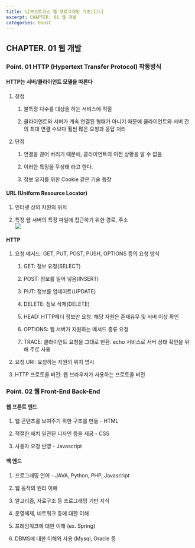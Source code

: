 ```yaml
---
title: \[부스트코스 웹 프로그래밍 기초(1)\]
excerpt: CHAPTER. 01 웹 개발
categories: boost
---
```





CHAPTER. 01 웹 개발
-------------------

### Point. 01 HTTP (Hypertext Transfer Protocol) 작동방식

#### HTTP는 서버/클라이언트 모델을 따른다

1.  장점

    1.  불특정 다수를 대상을 하는 서비스에 적절

    2.  클라이언트와 서버가 계속 연결된 형태가 아니기 때문에
        클라이언트와 서버 간의 최대 연결 수보다 훨씬 많은 요청과 응답
        처리

2.  단점

    1.  연결을 끊어 버리기 때문에, 클라이언트의 이전 상황을 알 수 없음

    2.  이러한 특징을 무상태 라고 한다.

    3.  정보 유지를 위한 Cookie 같은 기술 등장

#### URL (Uniform Resource Locator)

1.  인터넷 상의 자원의 위치

2.  특정 웹 서버의 특정 파일에 접근하기 위한 경로, 주소  
![]({{site.url}}/assets/images/boost/image2.png)


#### HTTP

1.  요청 메서드: GET, PUT, POST, PUSH, OPTIONS 등의 요청 방식

    1.  GET: 정보 요청(SELECT)

    2.  POST: 정보를 밀어 넣음(INSERT)

    3.  PUT: 정보를 업데이트(UPDATE)

    4.  DELETE: 정보 삭제(DELETE)

    5.  HEAD: HTTP헤더 정보만 요청. 해당 자원은 존재유무 및 서버 이상
        확인

    6.  OPTIONS: 웹 서버가 지원하는 메서드 종류 요청

    7.  TRACE: 클라이언트 요청을 그대로 반환. echo 서비스로 서버 상태
        확인을 위해 주로 사용

2.  요청 URI: 요청하는 자원의 위치 명시

3.  HTTP 프로토콜 버전: 웹 브라우저가 사용하는 프로토콜 버전

### Point. 02 웹 Front-End Back-End

#### 웹 프론트 엔드

1.  웹 콘텐츠를 보여주기 위한 구조를 만듦 - HTML

2.  적절한 배치 일관된 디자인 등을 제공 - CSS

3.  사용자 요청 반영 - Javascript

#### 백 엔드

1.  프로그래밍 언어 - JAVA, Python, PHP, Javascript

2.  웹 동작의 원리 이해

3.  알고리즘, 자료구조 등 프로그래밍 기반 지식

4.  운영체제, 네트워크 등에 대한 이해

5.  프레임워크에 대한 이해 (ex. Spring)

6.  DBMS에 대한 이해와 사용 (Mysql, Oracle 등